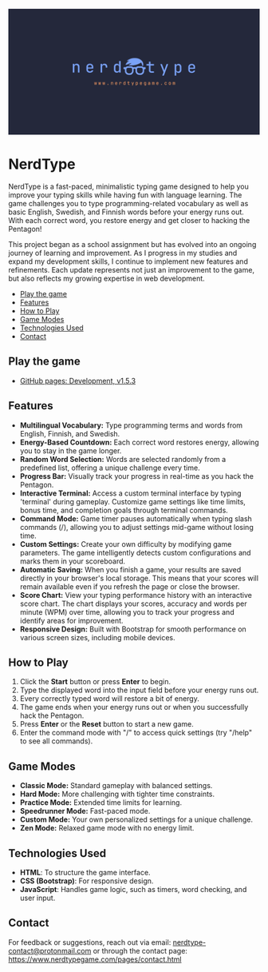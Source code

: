 ![nerdtype](./images/nt-logo-text-link.png)

# NerdType

NerdType is a fast-paced, minimalistic typing game designed to help you improve your typing skills while having fun with language learning. The game challenges you to type programming-related vocabulary as well as basic English, Swedish, and Finnish words before your energy runs out. With each correct word, you restore energy and get closer to hacking the Pentagon!

This project began as a school assignment but has evolved into an ongoing journey of learning and improvement. As I progress in my studies and expand my development skills, I continue to implement new features and refinements. Each update represents not just an improvement to the game, but also reflects my growing expertise in web development.

<!-- vim-markdown-toc GFM -->

* [Play the game](#play-the-game)
* [Features](#features)
* [How to Play](#how-to-play)
* [Game Modes](#game-modes)
* [Technologies Used](#technologies-used)
* [Contact](#contact)

<!-- vim-markdown-toc -->

## Play the game

- [GitHub pages: Development, v1.5.3](https://www.nerdtypegame.com)

## Features

- **Multilingual Vocabulary:** Type programming terms and words from English, Finnish, and Swedish.
- **Energy-Based Countdown:** Each correct word restores energy, allowing you to stay in the game longer.
- **Random Word Selection:** Words are selected randomly from a predefined list, offering a unique challenge every time.
- **Progress Bar:** Visually track your progress in real-time as you hack the Pentagon.
- **Interactive Terminal:** Access a custom terminal interface by typing 'terminal' during gameplay. Customize game settings like time limits, bonus time, and completion goals through terminal commands.
- **Command Mode:** Game timer pauses automatically when typing slash commands (/), allowing you to adjust settings mid-game without losing time.
- **Custom Settings:** Create your own difficulty by modifying game parameters. The game intelligently detects custom configurations and marks them in your scoreboard.
- **Automatic Saving:** When you finish a game, your results are saved directly in your browser's local storage. This means that your scores will remain available even if you refresh the page or close the browser.
- **Score Chart:** View your typing performance history with an interactive score chart. The chart displays your scores, accuracy and words per minute (WPM) over time, allowing you to track your progress and identify areas for improvement.
- **Responsive Design:** Built with Bootstrap for smooth performance on various screen sizes, including mobile devices.

## How to Play

1. Click the **Start** button or press **Enter** to begin.
2. Type the displayed word into the input field before your energy runs out.
3. Every correctly typed word will restore a bit of energy.
4. The game ends when your energy runs out or when you successfully hack the Pentagon.
5. Press **Enter** or the **Reset** button to start a new game.
6. Enter the command mode with "/" to access quick settings (try "/help" to see all commands).

## Game Modes

- **Classic Mode:** Standard gameplay with balanced settings.
- **Hard Mode:** More challenging with tighter time constraints.
- **Practice Mode:** Extended time limits for learning.
- **Speedrunner Mode:** Fast-paced mode.
- **Custom Mode:** Your own personalized settings for a unique challenge.
- **Zen Mode:** Relaxed game mode with no energy limit.

## Technologies Used

- **HTML**: To structure the game interface.
- **CSS (Bootstrap)**: For responsive design.
- **JavaScript**: Handles game logic, such as timers, word checking, and user input.

## Contact

For feedback or suggestions, reach out via email: nerdtype-contact@protonmail.com or through the contact page: https://www.nerdtypegame.com/pages/contact.html
